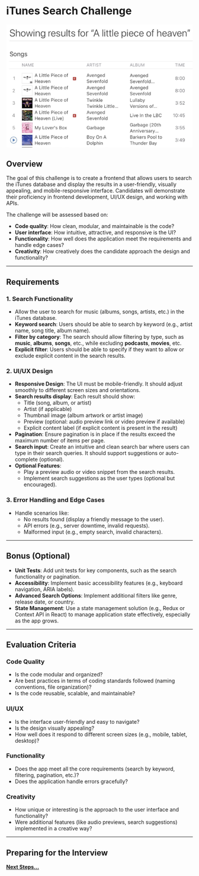 # iTunes Search Challenge

![Search Results](results.png)

## Overview

The goal of this challenge is to create a frontend that allows users to search the iTunes database and display the results in a user-friendly, visually appealing, and mobile-responsive interface. Candidates will demonstrate their proficiency in frontend development, UI/UX design, and working with APIs.

The challenge will be assessed based on:

- **Code quality**: How clean, modular, and maintainable is the code?
- **User interface**: How intuitive, attractive, and responsive is the UI?
- **Functionality**: How well does the application meet the requirements and handle edge cases?
- **Creativity**: How creatively does the candidate approach the design and functionality?

---

## Requirements

### 1. **Search Functionality**

- Allow the user to search for music (albums, songs, artists, etc.) in the iTunes database.
- **Keyword search**: Users should be able to search by keyword (e.g., artist name, song title, album name).
- **Filter by category**: The search should allow filtering by type, such as **music**, **albums**, **songs**, etc., while excluding **podcasts**, **movies**, etc.
- **Explicit filter**: Users should be able to specify if they want to allow or exclude explicit content in the search results.

### 2. **UI/UX Design**

- **Responsive Design**: The UI must be mobile-friendly. It should adjust smoothly to different screen sizes and orientations.
- **Search results display**: Each result should show:
  - Title (song, album, or artist)
  - Artist (if applicable)
  - Thumbnail image (album artwork or artist image)
  - Preview (optional: audio preview link or video preview if available)
  - Explicit content label (if explicit content is present in the result)
- **Pagination**: Ensure pagination is in place if the results exceed the maximum number of items per page.
- **Search input**: Create an intuitive and clean search bar where users can type in their search queries. It should support suggestions or auto-complete (optional).
- **Optional Features**:
  - Play a preview audio or video snippet from the search results.
  - Implement search suggestions as the user types (optional but encouraged).

### 3. **Error Handling and Edge Cases**

- Handle scenarios like:
  - No results found (display a friendly message to the user).
  - API errors (e.g., server downtime, invalid requests).
  - Malformed input (e.g., empty search, invalid characters).

---

## Bonus (Optional)

- **Unit Tests**: Add unit tests for key components, such as the search functionality or pagination.
- **Accessibility**: Implement basic accessibility features (e.g., keyboard navigation, ARIA labels).
- **Advanced Search Options**: Implement additional filters like genre, release date, or country.
- **State Management**: Use a state management solution (e.g., Redux or Context API in React) to manage application state effectively, especially as the app grows.

---

## Evaluation Criteria

### Code Quality

- Is the code modular and organized?
- Are best practices in terms of coding standards followed (naming conventions, file organization)?
- Is the code reusable, scalable, and maintainable?

### UI/UX

- Is the interface user-friendly and easy to navigate?
- Is the design visually appealing?
- How well does it respond to different screen sizes (e.g., mobile, tablet, desktop)?

### Functionality

- Does the app meet all the core requirements (search by keyword, filtering, pagination, etc.)?
- Does the application handle errors gracefully?

### Creativity

- How unique or interesting is the approach to the user interface and functionality?
- Were additional features (like audio previews, search suggestions) implemented in a creative way?

---

## Preparing for the Interview

**[Next Steps...](../../next-steps-real-time.md)**
